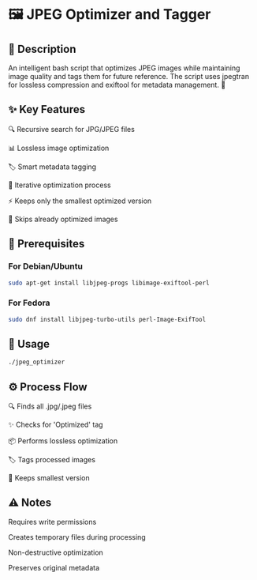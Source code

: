 # 🖼️ JPEG Optimizer and Tagger
## 📝 Description
An intelligent bash script that optimizes JPEG images while maintaining image quality and tags them for future reference. The script uses jpegtran for lossless compression and exiftool for metadata management. 🚀

## ✨ Key Features
🔍 Recursive search for JPG/JPEG files

📊 Lossless image optimization

🏷️ Smart metadata tagging

🔄 Iterative optimization process

⚡ Keeps only the smallest optimized version

🎯 Skips already optimized images

## 🔧 Prerequisites

### For Debian/Ubuntu
```bash
sudo apt-get install libjpeg-progs libimage-exiftool-perl
```
### For Fedora
```bash
sudo dnf install libjpeg-turbo-utils perl-Image-ExifTool
```
## 🚀 Usage
```bash
./jpeg_optimizer
```

## ⚙️ Process Flow
🔍 Finds all .jpg/.jpeg files

✨ Checks for 'Optimized' tag

📦 Performs lossless optimization

🏷️ Tags processed images

💾 Keeps smallest version

## ⚠️ Notes
Requires write permissions

Creates temporary files during processing

Non-destructive optimization

Preserves original metadata
